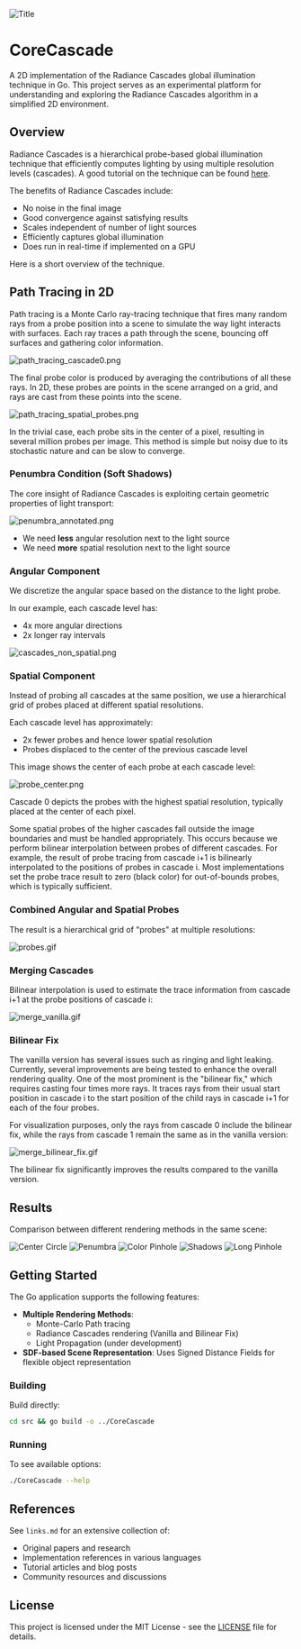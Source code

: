 ![Title](/assets/title.webp)

# CoreCascade

A 2D implementation of the Radiance Cascades global illumination technique in Go. This project serves as an experimental platform for understanding and exploring the Radiance Cascades algorithm in a simplified 2D environment.

## Overview

Radiance Cascades is a hierarchical probe-based global illumination technique that efficiently computes lighting by using multiple resolution levels (cascades). 
A good tutorial on the technique can be found [here](https://m4xc.dev/articles/fundamental-rc/).

The benefits of Radiance Cascades include:

* No noise in the final image
* Good convergence against satisfying results
* Scales independent of number of light sources
* Efficiently captures global illumination
* Does run in real-time if implemented on a GPU

Here is a short overview of the technique.

## Path Tracing in 2D

Path tracing is a Monte Carlo ray-tracing technique that fires many random rays from a probe position into a scene to simulate the way light interacts with surfaces. Each ray traces a path through the scene, bouncing off surfaces and gathering color information. 

![path_tracing_cascade0.png](plots/path_tracing_cascade0.png)

The final probe color is produced by averaging the contributions of all these rays.
In 2D, these probes are points in the scene arranged on a grid, and rays are cast from these points into the scene.

![path_tracing_spatial_probes.png](plots/path_tracing_spatial_probes.png)

In the trivial case, each probe sits in the center of a pixel, resulting in several million probes per image. This method is simple but noisy due to its stochastic nature and can be slow to converge. 

### Penumbra Condition (Soft Shadows)

The core insight of Radiance Cascades is exploiting certain geometric properties of light transport:

![penumbra_annotated.png](assets/penumbra_annotated.png)

* We need **less** angular resolution next to the light source
* We need **more** spatial resolution next to the light source

### Angular Component

We discretize the angular space based on the distance to the light probe.

In our example, each cascade level has:
  - 4x more angular directions
  - 2x longer ray intervals

![cascades_non_spatial.png](assets/cascades_non_spatial.png)

### Spatial Component

Instead of probing all cascades at the same position, we use a hierarchical grid of probes placed at different spatial resolutions.

Each cascade level has approximately:
  - 2x fewer probes and hence lower spatial resolution
  - Probes displaced to the center of the previous cascade level

This image shows the center of each probe at each cascade level:

![probe_center.png](assets/probe_center.png)

Cascade 0 depicts the probes with the highest spatial resolution, typically placed at the center of each pixel.

Some spatial probes of the higher cascades fall outside the image boundaries and must be handled appropriately. This occurs because we perform bilinear interpolation between probes of different cascades. For example, the result of probe tracing from cascade i+1 is bilinearly interpolated to the positions of probes in cascade i. Most implementations set the probe trace result to zero (black color) for out-of-bounds probes, which is typically sufficient.

### Combined Angular and Spatial Probes

The result is a hierarchical grid of "probes" at multiple resolutions:

![probes.gif](assets/probes.gif)

### Merging Cascades

Bilinear interpolation is used to estimate the trace information from cascade i+1 at the probe positions of cascade i:

![merge_vanilla.gif](assets/merge_vanilla.gif)

### Bilinear Fix

The vanilla version has several issues such as ringing and light leaking. Currently, several improvements are being tested to enhance the overall rendering quality. One of the most prominent is the "bilinear fix," which requires casting four times more rays. It traces rays from their usual start position in cascade i to the start position of the child rays in cascade i+1 for each of the four probes. 

For visualization purposes, only the rays from cascade 0 include the bilinear fix, while the rays from cascade 1 remain the same as in the vanilla version:

![merge_bilinear_fix.gif](assets/merge_bilinear_fix.gif)

The bilinear fix significantly improves the results compared to the vanilla version.

## Results

Comparison between different rendering methods in the same scene:

![Center Circle](/assets/center.webp)
![Penumbra](/assets/penumbra.webp)
![Color Pinhole](/assets/pinhole.webp)
![Shadows](/assets/shadows.webp)
![Long Pinhole](/assets/beam.webp)



## Getting Started

The Go application supports the following features:

- **Multiple Rendering Methods**:
  - Monte-Carlo Path tracing
  - Radiance Cascades rendering (Vanilla and Bilinear Fix)
  - Light Propagation (under development)
- **SDF-based Scene Representation**: Uses Signed Distance Fields for flexible object representation

### Building

Build directly:
```bash
cd src && go build -o ../CoreCascade
```

### Running

To see available options:
```bash
./CoreCascade --help
```

## References

See `links.md` for an extensive collection of:
- Original papers and research
- Implementation references in various languages
- Tutorial articles and blog posts
- Community resources and discussions

## License

This project is licensed under the MIT License - see the [LICENSE](LICENSE) file for details.
